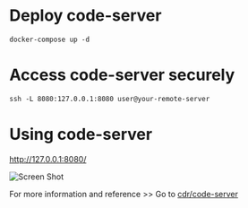 # Deploy code-server

```
docker-compose up -d
```

# Access code-server securely

```
ssh -L 8080:127.0.0.1:8080 user@your-remote-server
```

# Using code-server

http://127.0.0.1:8080/

![Screen Shot](ScreenShot.png)


For more information and reference >> Go to [cdr/code-server](https://github.com/cdr/code-server)
